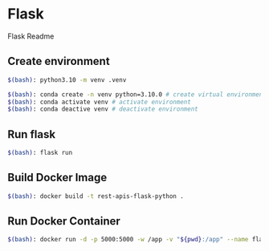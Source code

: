 # Flask
Flask Readme

## Create environment 
```bash
$(bash): python3.10 -m venv .venv

$(bash): conda create -n venv python=3.10.0 # create virtual environment with python 3.10.0
$(bash): conda activate venv # activate environment
$(bash): conda deactive venv # deactivate environment
```

## Run flask
```bash
$(bash): flask run
```

## Build Docker Image
```bash
$(bash): docker build -t rest-apis-flask-python .
```

## Run Docker Container
```bash
$(bash): docker run -d -p 5000:5000 -w /app -v "${pwd}:/app" --name flask_api flask-image-name
```